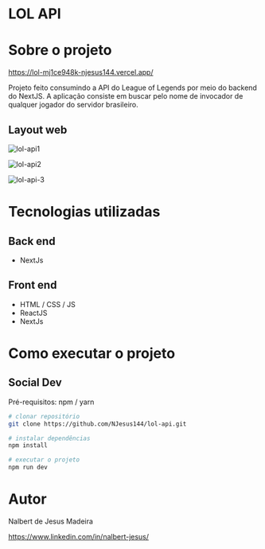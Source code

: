 


# LOL API


# Sobre o projeto

https://lol-mj1ce948k-njesus144.vercel.app/

Projeto feito consumindo a API do League of Legends por meio do backend do NextJS. A aplicação consiste em buscar pelo nome de invocador de qualquer jogador do servidor brasileiro.


## Layout web
![lol-api1](https://user-images.githubusercontent.com/94402903/214340673-6e8aae24-8261-4662-9481-8ee655476742.png)

![lol-api2](https://user-images.githubusercontent.com/94402903/214340688-a449c441-e906-4732-a658-499cb3284aa9.png)

![lol-api-3](https://user-images.githubusercontent.com/94402903/214340699-a2cb4020-0e26-458e-96f4-2167026fa8f1.png)


# Tecnologias utilizadas
## Back end
- NextJs

## Front end
- HTML / CSS / JS 
- ReactJS
- NextJs


# Como executar o projeto

## Social Dev
Pré-requisitos: npm / yarn

```bash
# clonar repositório
git clone https://github.com/NJesus144/lol-api.git

# instalar dependências
npm install

# executar o projeto
npm run dev
```

# Autor

Nalbert de Jesus Madeira

https://www.linkedin.com/in/nalbert-jesus/
